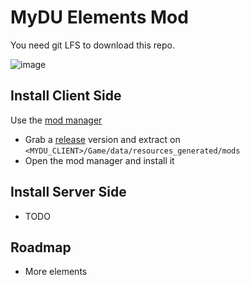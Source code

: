 # MyDU Elements Mod

You need git LFS to download this repo.

![image](https://github.com/user-attachments/assets/6b1df5d1-fa98-4fcf-8d83-18a2b968bda7)


## Install Client Side

Use the [mod manager](https://github.com/VoidRunner87/mydu_mod_manager)

* Grab a [release](../../releases) version and extract on `<MYDU_CLIENT>/Game/data/resources_generated/mods`
* Open the mod manager and install it

## Install Server Side

* TODO

## Roadmap

* More elements
